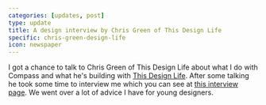 ```yaml
---
categories: [updates, post]
type: update
title: A design interview by Chris Green of This Design Life
specific: chris-green-design-life
icon: newspaper
---
```

I got a chance to talk to Chris Green of This Design Life about what I do with Compass and what he's building with [This Design Life](https://thisdesignlife.net). After some talking he took some time to interview me which you can see at [this interview page](http://www.thisdesignlife.net/darian-rosebrook-interview/). We went over a lot of advice I have for young designers.
